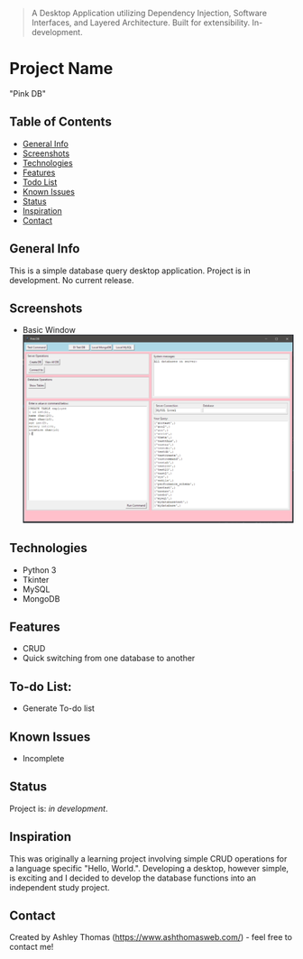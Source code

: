 > A Desktop Application utilizing Dependency Injection, Software Interfaces, and Layered Architecture. Built for extensibility. In-development.

# Project Name
"Pink DB"

## Table of Contents
* [General Info](#general-info)
* [Screenshots](#screenshots)
* [Technologies](#technologies)
* [Features](#features)
* [Todo List](#todo-list)
* [Known Issues](#known-issues)
* [Status](#status)
* [Inspiration](#inspiration)
* [Contact](#contact)

## General Info
This is a simple database query desktop application. Project is in development. No current release. 

## Screenshots
* Basic Window
![Example screenshot](/pink-db/readme/pinkDB-capture3.PNG)

## Technologies
* Python 3
* Tkinter
* MySQL
* MongoDB

## Features
* CRUD
* Quick switching from one database to another

## To-do List:
* Generate To-do list

## Known Issues 
* Incomplete

## Status
Project is: _in development_.

## Inspiration
This was originally a learning project involving simple CRUD operations for a language specific "Hello, World.". Developing a desktop, however simple, is exciting and I decided to develop the database functions into an independent study project.

## Contact
Created by Ashley Thomas (https://www.ashthomasweb.com/) - feel free to contact me!